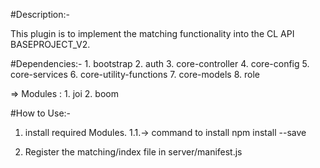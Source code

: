 #Description:-

This plugin is to implement the matching functionality into the CL API BASEPROJECT_V2.

#Dependencies:-
    1. bootstrap
    2. auth
    3. core-controller
    4. core-config
    5. core-services
    6. core-utility-functions
    7. core-models
    8. role

=> Modules :
    1. joi
    2. boom


#How to Use:-

1. install required Modules.
   1.1.-> command to install
          npm install <module-name> --save

2. Register the matching/index file in server/manifest.js
